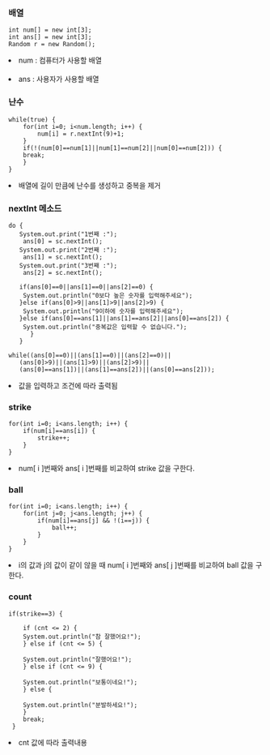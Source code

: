   ### 배열

	int num[] = new int[3];
	int ans[] = new int[3];
	Random r = new Random();
	
  <li>num : 컴퓨터가 사용할 배열</li>
  <br>
  <li>ans : 사용자가 사용할 배열</li>
	  
  ### 난수

	while(true) {
		for(int i=0; i<num.length; i++) {
			num[i] = r.nextInt(9)+1;
		}
		if(!(num[0]==num[1]||num[1]==num[2]||num[0]==num[2])) {
		break;
		}
	}
	
 <li>배열에 길이 만큼에 난수를 생성하고 중복을 제거</li>
 
### nextInt 메소드

	do {
	   System.out.print("1번째 :");
		ans[0] = sc.nextInt();
	   System.out.print("2번째 :");
		ans[1] = sc.nextInt();
	   System.out.print("3번째 :");
		ans[2] = sc.nextInt();
		
	   if(ans[0]==0||ans[1]==0||ans[2]==0) {
		System.out.println("0보다 높은 숫자를 입력해주세요");
	   }else if(ans[0]>9||ans[1]>9||ans[2]>9) {
		System.out.println("9이하에 숫자를 입력해주세요");
	   }else if(ans[0]==ans[1]||ans[1]==ans[2]||ans[0]==ans[2]) {
		System.out.println("중복값은 입력할 수 없습니다.");
	      }
	   }
	
	while((ans[0]==0)||(ans[1]==0)||(ans[2]==0)||
	   (ans[0]>9)||(ans[1]>9)||(ans[2]>9)||
	   (ans[0]==ans[1])||(ans[1]==ans[2])||(ans[0]==ans[2]));

 <li>값을 입력하고 조건에 따라 출력됨</li>

 ### strike 
 
 	for(int i=0; i<ans.length; i++) {
		if(num[i]==ans[i]) {
			strike++;
		}
	}
	
 <li>num[ i ]번째와 ans[ i ]번째를 비교하여 strike 값을 구한다.</li>
	
 ### ball
 
	for(int i=0; i<ans.length; i++) {
		for(int j=0; j<ans.length; j++) {
			if(num[i]==ans[j] && !(i==j)) {
				ball++;
			} 
		}
	}
 <li>i의 값과 j의 값이 같이 않을 때 num[ i ]번째와 ans[ j ]번째를 비교하여  ball 값을 구한다.
	
 ### count
 
 	if(strike==3) {
			
		if (cnt <= 2) {
		System.out.println("참 잘했어요!");
		} else if (cnt <= 5) {
				
		System.out.println("잘했어요!");
		} else if (cnt <= 9) {
				
		System.out.println("보통이네요!");
		} else {
				
		System.out.println("분발하세요!");
		}
		break;
	 }
		
 <li>cnt 값에 따라 출력내용</li>
